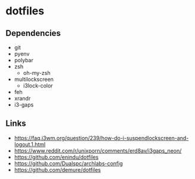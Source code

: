 # dotfiles

## Dependencies

- git
- pyenv
- polybar
- zsh
  - oh-my-zsh
- multilockscreen
  - i3lock-color
- feh
- xrandr
- i3-gaps


## Links
- https://faq.i3wm.org/question/239/how-do-i-suspendlockscreen-and-logout.1.html
- https://www.reddit.com/r/unixporn/comments/erd8av/i3gaps_neon/
- https://github.com/enindu/dotfiles
- https://github.com/Dualspc/archlabs-config
- https://github.com/demure/dotfiles
